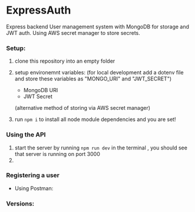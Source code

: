 # ExpressAuth

Express backend User management system with MongoDB for storage and JWT auth. Using AWS secret manager to store secrets.

### Setup:

1. clone this repository into an empty folder
2. setup environemnt variables:
   (for local development add a dotenv file and store these variables as "MONGO_URI" and "JWT_SECRET")

   - MongoDB URI
   - JWT Secret

   (alternative method of storing via AWS secret manager)

3) run `npm i` to install all node module dependencies and you are set!

### Using the API

1. start the server by running `npm run dev` in the terminal , you should see that server is running on port 3000
2.

### Registering a user

- Using Postman:

### Versions:
